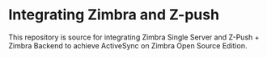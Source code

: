 # Integrating Zimbra and Z-push
This repository is source for integrating Zimbra Single Server and Z-Push + Zimbra Backend to achieve ActiveSync on Zimbra Open Source Edition.
